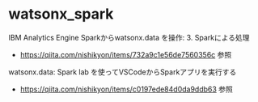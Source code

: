 # watsonx_spark
IBM Analytics Engine Sparkからwatsonx.data を操作: 3. Sparkによる処理
 - https://qiita.com/nishikyon/items/732a9c1e56de7560356c 参照


watsonx.data: Spark lab を使ってVSCodeからSparkアプリを実行する
- https://qiita.com/nishikyon/items/c0197ede84d0da9ddb63 参照
